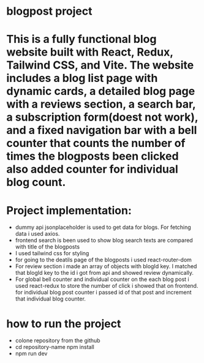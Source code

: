 # blogpost project

# This is a fully functional blog website built with React, Redux, Tailwind CSS, and Vite. The website includes a blog list page with dynamic cards, a detailed blog page with a reviews section, a search bar, a subscription form(doest not work), and a fixed navigation bar with a bell counter that counts the number of times the blogposts been clicked also added counter for individual blog count.

# Project implementation:

- dummy api jsonplaceholder is used to get data for blogs. For fetching data i used axios.
- frontend search is been used to show blog search texts are compared with title of the blogposts
- I used tailwind css for styling
- for going to the deatils page of the blogposts i used react-router-dom
- For review section i made an array of objects with blogId key. I matched that blogId key to the id i got from api and showed review dynamically.
- For global bell counter and individual counter on the each blog post i used react-redux to store the number of click i showed that on frontend. for individual blog post counter i passed id of that post and increment that individual blog counter.

# how to run the project

- colone repository from the github
- cd repository-name npm install
- npm run dev
